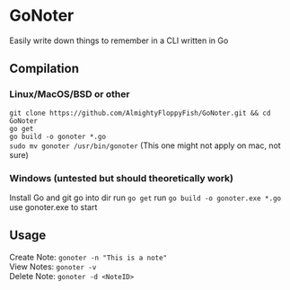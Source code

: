 # GoNoter

Easily write down things to remember in a CLI written in Go

## Compilation
### Linux/MacOS/BSD or other
`git clone https://github.com/AlmightyFloppyFish/GoNoter.git && cd GoNoter`  
`go get`  
`go build -o gonoter *.go`  
`sudo mv gonoter /usr/bin/gonoter` (This one might not apply on mac, not sure)  
  
### Windows (untested but should theoretically work)
Install Go and git
go into dir
run `go get`
run `go build -o gonoter.exe *.go`
use gonoter.exe to start

## Usage
Create Note: `gonoter -n "This is a note"`  
View Notes:  `gonoter -v`  
Delete Note: `gonoter -d <NoteID>`  
